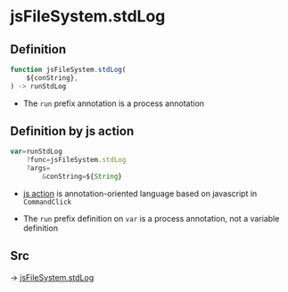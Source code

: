 # jsFileSystem.stdLog

## Definition

```js.js
function jsFileSystem.stdLog(
	${conString},
) -> runStdLog
```

- The `run` prefix annotation is a process annotation
## Definition by js action

```js.js
var=runStdLog
	?func=jsFileSystem.stdLog
	?args=
		&conString=${String}
```

- [js action](#) is annotation-oriented language based on javascript in `CommandClick`

- The `run` prefix definition on `var` is a process annotation, not a variable definition

## Src

-> [jsFileSystem.stdLog](https://github.com/puutaro/CommandClick/blob/master/app/src/main/java/com/puutaro/commandclick/fragment_lib/terminal_fragment/js_interface/file/JsFileSystem.kt#L145)


